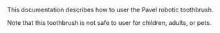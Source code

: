 This documentation describes how to user the Pavel robotic toothbrush.

Note that this toothbrush is not safe to user for children, adults, or pets.